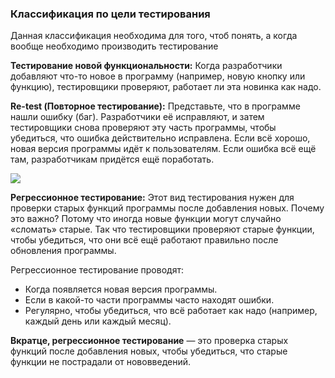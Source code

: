 ### Классификация по цели тестирования
Данная классификация необходима для того, чтоб понять, а когда вообще необходимо производить тестирование

**Тестирование новой функциональности:**
Когда разработчики добавляют что-то новое в программу (например, новую кнопку или функцию), тестировщики проверяют, работает ли эта новинка как надо.

**Re-test (Повторное тестирование):**
Представьте, что в программе нашли ошибку (баг). Разработчики её исправляют, и затем тестировщики снова проверяют эту часть программы, чтобы убедиться, что ошибка действительно исправлена. Если всё хорошо, новая версия программы идёт к пользователям. Если ошибка всё ещё там, разработчикам придётся ещё поработать.

![](https://ucarecdn.com/8e93703b-86de-4153-9414-ce9a9ff0ba7f/)

**Регрессионное тестирование:**
Этот вид тестирования нужен для проверки старых функций программы после добавления новых. Почему это важно? Потому что иногда новые функции могут случайно «сломать» старые. Так что тестировщики проверяют старые функции, чтобы убедиться, что они всё ещё работают правильно после обновления программы.

Регрессионное тестирование проводят:
- Когда появляется новая версия программы.
- Если в какой-то части программы часто находят ошибки.
- Регулярно, чтобы убедиться, что всё работает как надо (например, каждый день или каждый месяц).

**Вкратце, регрессионное тестирование** — это проверка старых функций после добавления новых, чтобы убедиться, что старые функции не пострадали от нововведений.








